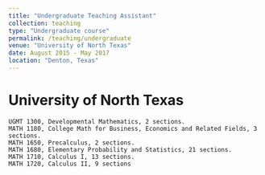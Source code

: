 ```yaml
---
title: "Undergraduate Teaching Assistant"
collection: teaching
type: "Undergraduate course"
permalink: /teaching/undergraduate
venue: "University of North Texas"
date: August 2015 - May 2017
location: "Denton, Texas"
---
```


University of North Texas
======
    UGMT 1300, Developmental Mathematics, 2 sections.
    MATH 1180, College Math for Business, Economics and Related Fields, 3 sections.
    MATH 1650, Precalculus, 2 sections.
    MATH 1680, Elementary Probability and Statistics, 21 sections.
    MATH 1710, Calculus I, 13 sections.
    MATH 1720, Calculus II, 9 sections